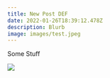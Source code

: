 ```yaml
---
title: New Post DEF
date: 2022-01-26T18:39:12.478Z
description: Blurb
image: images/test.jpeg
---
```

Some Stuff

![](images/test.jpeg)